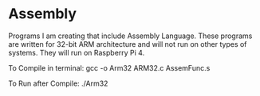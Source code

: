 # Assembly
Programs I am creating that include Assembly Language.
These programs are written for 32-bit ARM architecture and will not run on other types of systems. They will run on Raspberry Pi 4. 


To Compile in terminal: gcc -o Arm32 ARM32.c AssemFunc.s

To Run after Compile: ./Arm32
